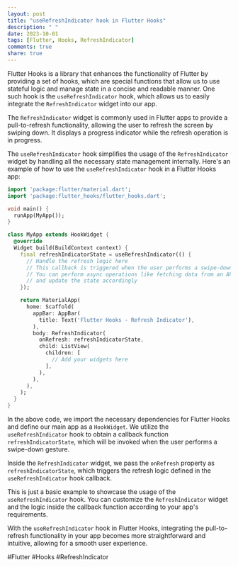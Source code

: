 ```yaml
---
layout: post
title: "useRefreshIndicator hook in Flutter Hooks"
description: " "
date: 2023-10-01
tags: [Flutter, Hooks, RefreshIndicator]
comments: true
share: true
---
```


Flutter Hooks is a library that enhances the functionality of Flutter by providing a set of hooks, which are special functions that allow us to use stateful logic and manage state in a concise and readable manner. One such hook is the `useRefreshIndicator` hook, which allows us to easily integrate the `RefreshIndicator` widget into our app.

The `RefreshIndicator` widget is commonly used in Flutter apps to provide a pull-to-refresh functionality, allowing the user to refresh the screen by swiping down. It displays a progress indicator while the refresh operation is in progress.

The `useRefreshIndicator` hook simplifies the usage of the `RefreshIndicator` widget by handling all the necessary state management internally. Here's an example of how to use the `useRefreshIndicator` hook in a Flutter Hooks app:

```dart
import 'package:flutter/material.dart';
import 'package:flutter_hooks/flutter_hooks.dart';

void main() {
  runApp(MyApp());
}

class MyApp extends HookWidget {
  @override
  Widget build(BuildContext context) {
    final refreshIndicatorState = useRefreshIndicator(() {
      // Handle the refresh logic here
      // This callback is triggered when the user performs a swipe-down gesture
      // You can perform async operations like fetching data from an API
      // and update the state accordingly
    });

    return MaterialApp(
      home: Scaffold(
        appBar: AppBar(
          title: Text('Flutter Hooks - Refresh Indicator'),
        ),
        body: RefreshIndicator(
          onRefresh: refreshIndicatorState,
          child: ListView(
            children: [
              // Add your widgets here
            ],
          ),
        ),
      ),
    );
  }
}
```

In the above code, we import the necessary dependencies for Flutter Hooks and define our main app as a `HookWidget`. We utilize the `useRefreshIndicator` hook to obtain a callback function `refreshIndicatorState`, which will be invoked when the user performs a swipe-down gesture.

Inside the `RefreshIndicator` widget, we pass the `onRefresh` property as `refreshIndicatorState`, which triggers the refresh logic defined in the `useRefreshIndicator` hook callback.

This is just a basic example to showcase the usage of the `useRefreshIndicator` hook. You can customize the `RefreshIndicator` widget and the logic inside the callback function according to your app's requirements.

With the `useRefreshIndicator` hook in Flutter Hooks, integrating the pull-to-refresh functionality in your app becomes more straightforward and intuitive, allowing for a smooth user experience.

#Flutter #Hooks #RefreshIndicator